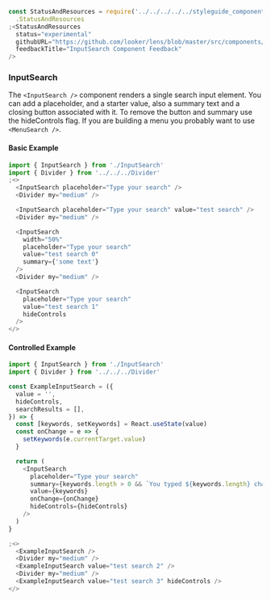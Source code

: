 ```js noeditor
const StatusAndResources = require('../../../../../styleguide_components/StatusAndResources')
  .StatusAndResources
;<StatusAndResources
  status="experimental"
  githubURL="https://github.com/looker/lens/blob/master/src/components/Form/InputSearch/InputSearch.tsx"
  feedbackTitle="InputSearch Component Feedback"
/>
```

### InputSearch

The `<InputSearch />` component renders a single search input element. You can add a placeholder, and a starter value, also a summary text and a closing button associated with it. To remove the button and summary use the hideControls flag. If you are building a menu you probably want to use `<MenuSearch />`.

#### Basic Example

```javascript
import { InputSearch } from './InputSearch'
import { Divider } from '../../../Divider'
;<>
  <InputSearch placeholder="Type your search" />
  <Divider my="medium" />

  <InputSearch placeholder="Type your search" value="test search" />
  <Divider my="medium" />

  <InputSearch
    width="50%"
    placeholder="Type your search"
    value="test search 0"
    summary={'some text'}
  />
  <Divider my="medium" />

  <InputSearch
    placeholder="Type your search"
    value="test search 1"
    hideControls
  />
</>
```

#### Controlled Example

```javascript
import { InputSearch } from './InputSearch'
import { Divider } from '../../../Divider'

const ExampleInputSearch = ({
  value = '',
  hideControls,
  searchResults = [],
}) => {
  const [keywords, setKeywords] = React.useState(value)
  const onChange = e => {
    setKeywords(e.currentTarget.value)
  }

  return (
    <InputSearch
      placeholder="Type your search"
      summary={keywords.length > 0 && `You typed ${keywords.length} characters`}
      value={keywords}
      onChange={onChange}
      hideControls={hideControls}
    />
  )
}

;<>
  <ExampleInputSearch />
  <Divider my="medium" />
  <ExampleInputSearch value="test search 2" />
  <Divider my="medium" />
  <ExampleInputSearch value="test search 3" hideControls />
</>
```
